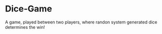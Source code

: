 # Dice-Game
A game, played between two players, where randon system generated dice determines the win! 
